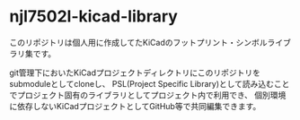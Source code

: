 # njl7502l-kicad-library

このリポジトリは個人用に作成してたKiCadのフットプリント・シンボルライブラリ集です。

git管理下においたKiCadプロジェクトディレクトリにこのリポジトリをsubmoduleとしてcloneし、
PSL(Project Specific Library)として読み込むことでプロジェクト固有のライブラリとしてプロジェクト内で利用でき、
個別環境に依存しないKiCadプロジェクトとしてGitHub等で共同編集できます。
